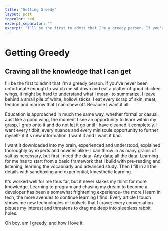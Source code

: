 ```yaml
---
title: "Getting Greedy"
layout: post
topcolor: red
excerpt_separator: ""
excerpt: "I'll be the first to admit that I'm a greedy person. If you've never been unfortunate enough to watch me sit down and eat a platter of good chicken wings, it might be hard to understand what I mean- to summarize, I leave behind a small pile of white, hollow sticks. I eat every scrap of skin, meat, tendon and marrow that I can chew off. Because I want it all."
---
```


# Getting Greedy
## Craving all the knowledge that I can get

I'll be the first to admit that I'm a greedy person. If you've never been unfortunate enough to watch me sit down and eat a platter of good chicken wings, it might be hard to understand what I mean- to summarize, I leave behind a small pile of white, hollow sticks. I eat every scrap of skin, meat, tendon and marrow that I can chew off. Because I want it all.

Education is approached in much the same way, whether formal or casual. Just like a good wing, the moment I see an opportunity to learn within my grasp, I grab onto it and do not let it go until I have cleaned it completely. I want every tidbit, every nuance and every miniscule opportunity to further myself- if it's new information, I want it and I want it bad.

I want it downloaded into my brain, experienced and understood, explained thoroughly by experts and novices alike- I can throw in as many grains of salt as necessary, but first I need the data. Any data; all the data. Learning for me has to start from a basic framework that I build with pre-reading and listening, learning the vocabuarly and advanced study. Then I fill in all the details with sandboxing and experiential, kinesthetic learning. 

It's worked well for me thus far, but it never slakes my thirst for more knowledge. Learning to program and chasing my dream to become a developer has been a somewhat frightening experience- the more I learn in tech, the more avenues to continue learning I find. Every article I touch shows me new technologies or toolsets that I crave; every conversation piques my interest and threatens to drag me deep into sleepless rabbit holes.

Oh boy, am I greedy, and how I love it. 
